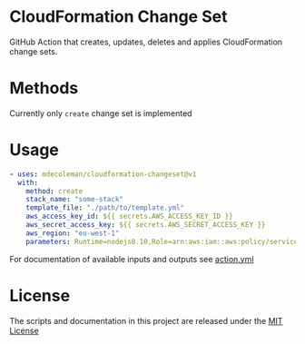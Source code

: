 # CloudFormation Change Set

GitHub Action that creates, updates, deletes and applies CloudFormation change sets.

# Methods

Currently only `create` change set is implemented

# Usage

```yaml
- uses: mdecoleman/cloudformation-changeset@v1
  with:
    method: create
    stack_name: "some-stack"
    template_file: "./path/to/template.yml"
    aws_access_key_id: ${{ secrets.AWS_ACCESS_KEY_ID }}
    aws_secret_access_key: ${{ secrets.AWS_SECRET_ACCESS_KEY }}
    aws_region: "eu-west-1"
    parameters: Runtime=nodejs8.10,Role=arn:aws:iam::aws:policy/service-role/AWSLambdaBasicExecutionRole
```

For documentation of available inputs and outputs see [action.yml](action.yml)

# License

The scripts and documentation in this project are released under the [MIT License](LICENSE)